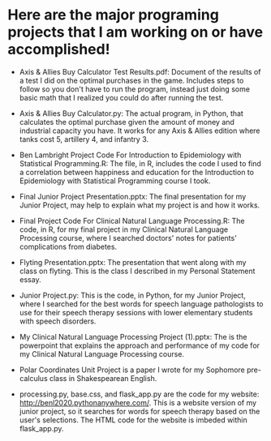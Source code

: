 # Here are the major programing projects that I am working on or have accomplished!

- Axis & Allies Buy Calculator Test Results.pdf: Document of the results of a test I did on the optimal purchases in the game. Includes steps to follow so you don't have to run the program, instead just doing some basic math that I realized you could do after running the test.

- Axis & Allies Buy Calculator.py: The actual program, in Python, that calculates the optimal purchase given the amount of money and industrial capacity you have. It works for any Axis & Allies edition where tanks cost 5, artillery 4, and infantry 3.

- Ben Lambright Project Code For Introduction to Epidemiology with Statistical Programming.R: The file, in R, includes the code I used to find a correlation between happiness and education for the Introduction to Epidemiology with Statistical Programming course I took.

- Final Junior Project Presentation.pptx: The final presentation for my Junior Project, may help to explain what my project is and how it works.

- Final Project Code For Clinical Natural Language Processing.R: The code, in R, for my final project in my Clinical Natural Language Processing course, where I searched doctors' notes for patients' complications from diabetes.

- Flyting Presentation.pptx: The presentation that went along with my class on flyting. This is the class I described in my Personal Statement essay.

- Junior Project.py: This is the code, in Python, for my Junior Project, where I searched for the best words for speech language pathologists to use for their speech therapy sessions with lower elementary students with speech disorders. 

- My Clinical Natural Language Processing Project (1).pptx: The is the powerpoint that explains the approach and performance of my code for my Clinical Natural Language Processing course.

- Polar Coordinates Unit Project is a paper I wrote for my Sophomore pre-calculus class in Shakespearean English. 

- processing.py, base.css, and flask_app.py are the code for my website: http://benl2020.pythonanywhere.com/. This is a website version of my junior project, so it searches for words for speech therapy based on the user's selections. The HTML code for the website is imbeded within flask_app.py.
